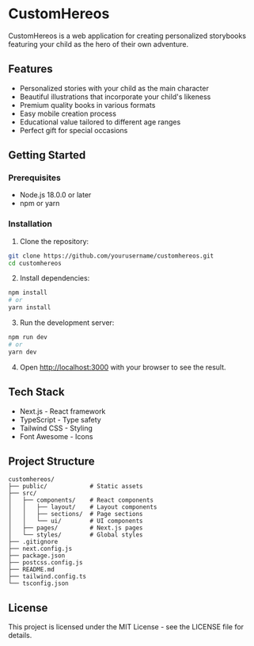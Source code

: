 # CustomHereos

CustomHereos is a web application for creating personalized storybooks featuring your child as the hero of their own adventure.

## Features

- Personalized stories with your child as the main character
- Beautiful illustrations that incorporate your child's likeness
- Premium quality books in various formats
- Easy mobile creation process
- Educational value tailored to different age ranges
- Perfect gift for special occasions

## Getting Started

### Prerequisites

- Node.js 18.0.0 or later
- npm or yarn

### Installation

1. Clone the repository:

```bash
git clone https://github.com/yourusername/customhereos.git
cd customhereos
```

2. Install dependencies:

```bash
npm install
# or
yarn install
```

3. Run the development server:

```bash
npm run dev
# or
yarn dev
```

4. Open [http://localhost:3000](http://localhost:3000) with your browser to see the result.

## Tech Stack

- Next.js - React framework
- TypeScript - Type safety
- Tailwind CSS - Styling
- Font Awesome - Icons

## Project Structure

```
customhereos/
├── public/            # Static assets
├── src/
│   ├── components/    # React components
│   │   ├── layout/    # Layout components
│   │   ├── sections/  # Page sections
│   │   └── ui/        # UI components
│   ├── pages/         # Next.js pages
│   └── styles/        # Global styles
├── .gitignore
├── next.config.js
├── package.json
├── postcss.config.js
├── README.md
├── tailwind.config.ts
└── tsconfig.json
```

## License

This project is licensed under the MIT License - see the LICENSE file for details.
